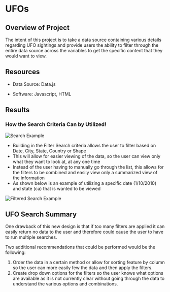 # UFOs

## Overview of Project

The intent of this project is to take a data source containing various details regarding UFO sightings and provide users the ability to filter through the entire data source across the variables to get the specific content that they would want to view.

## Resources

* Data Source: Data.js

* Software: Javascript, HTML

## Results


### How the Search Criteria Can by Utilized!


![Search Example](https://user-images.githubusercontent.com/92001105/149678661-d6c3a2ca-e0b2-4898-ab31-0b0cfe543741.png)

* Building in the Filter Search criteria allows the user to filter based on Date, City, State, Country or Shape
* This will allow for easier viewing of the data, so the user can view only what they want to look at, at any one time
* Instead of the user having to manually go through the list, this allows for the filters to be combined and easily view only a summarized view of the information
* As shown below is an example of utilizing a specific date (1/10/2010) and state (ca) that is wanted to be viewed

![Filtered Search Example](https://user-images.githubusercontent.com/92001105/149678887-c1850cec-56b6-4629-8936-d107a7071a83.png)


## UFO Search Summary

One drawback of this new design is that if too many filters are applied it can easily return no data to the user and therefore could cause the user to have to run multiple searches.

Two additional recommendations that could be performed would be the following:

1. Order the data in a certain method or allow for sorting feature by column so the user can more easily few the data and then apply the filters.
2. Create drop down options for the filters so the user knows what options are available as it is not currently clear without going through the data to understand the various options and combinations.
